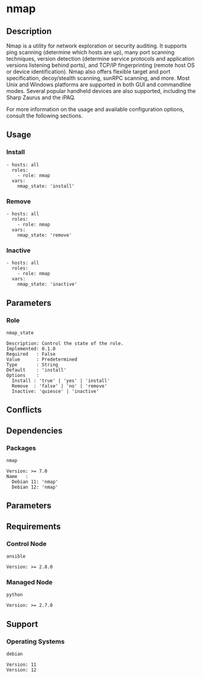 # nmap

## Description

Nmap is a utility for network exploration or security auditing. It supports ping
scanning (determine which hosts are up), many port scanning techniques, version
detection (determine service protocols and application versions listening behind
ports), and TCP/IP fingerprinting (remote host OS or device identification).
Nmap also offers flexible target and port specification, decoy/stealth
scanning, sunRPC scanning, and more. Most Unix and Windows platforms are
supported in both GUI and commandline modes. Several popular handheld devices
are also supported, including the Sharp Zaurus and the iPAQ.

For more information on the usage and available configuration options,
consult the following sections.

## Usage

### Install

```
- hosts: all
  roles:
    - role: nmap
  vars:
    nmap_state: 'install'
```

### Remove

```
- hosts: all
  roles:
    - role: nmap
  vars:
    nmap_state: 'remove'
```

### Inactive

```
- hosts: all
  roles:
    - role: nmap
  vars:
    nmap_state: 'inactive'
```

## Parameters

### Role

`nmap_state`

    Description: Control the state of the role.
    Implemented: 0.1.0
    Required   : False
    Value      : Predetermined
    Type       : String
    Default    : 'install'
    Options    :
      Install : 'true' | 'yes' | 'install'
      Remove  : 'false' | 'no' | 'remove'
      Inactive: 'quiesce' | 'inactive'

## Conflicts

## Dependencies

### Packages

`nmap`

    Version: >= 7.0
    Name   :
      Debian 11: 'nmap'
      Debian 12: 'nmap'

## Parameters

## Requirements

### Control Node

`ansible`

    Version: >= 2.8.0

### Managed Node

`python`

    Version: >= 2.7.0

## Support

### Operating Systems

`debian`

    Version: 11
    Version: 12
